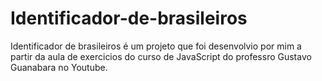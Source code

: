 # Identificador-de-brasileiros
Identificador de brasileiros é um projeto que foi desenvolvio por mim a partir da aula de exercicios do curso de JavaScript do professro Gustavo Guanabara no Youtube.
